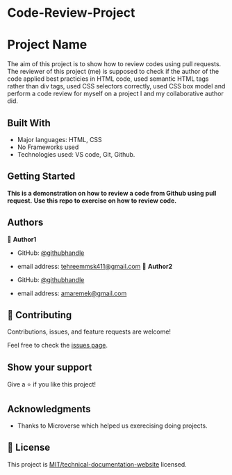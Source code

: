 # Code-Review-Project

# Project Name

The aim of this project is to show how to review codes using pull requests. The reviewer of this project (me) is supposed to check if the author of the code applied best practicies in HTML code, used semantic HTML tags rather than div tags, used CSS selectors correctly, used CSS box model and perform a code review for myself on a project I and my collaborative author did.


## Built With

- Major languages: HTML, CSS
- No Frameworks used
- Technologies used: VS code, Git, Github.


## Getting Started

**This is a demonstration on how to review a code from Github using pull request.**
**Use this repo to exercise on how to review code.**

## Authors

👤 **Author1**
  
- GitHub: [@githubhandle](https://github.com/KanzaTahreem)
- email address: tehreemmsk411@gmail.com 
👤 **Author2**

- GitHub: [@githubhandle](https://github.com/amare1990)
- email address: amaremek@gmail.com


## 🤝 Contributing

Contributions, issues, and feature requests are welcome!

Feel free to check the [issues page](../../issues/).

## Show your support

Give a ⭐️ if you like this project!

## Acknowledgments

- Thanks to Microverse which helped us exerecising doing projects.

## 📝 License

This project is [MIT/technical-documentation-website](./LICENSE) licensed.